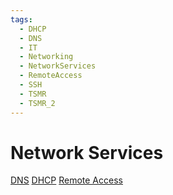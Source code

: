 ```yaml
---
tags:
  - DHCP
  - DNS
  - IT
  - Networking
  - NetworkServices
  - RemoteAccess
  - SSH
  - TSMR
  - TSMR_2
---
```

# Network Services
[DNS](DNS/DNS.md)
[DHCP](DHCP/DHCP.md)
[Remote Access](RemoteAccess/RemoteAccess.md)
